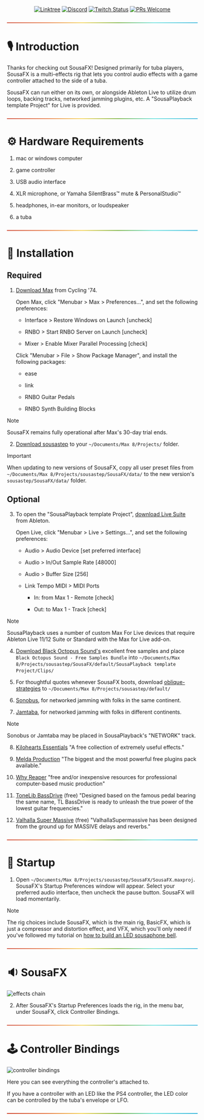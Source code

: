 <div align="center">

[![Linktree](https://img.shields.io/badge/linktree-1de9b6?logo=linktree&style=flat-square&color=029900)](https://linktr.ee/sousastep) [![Discord](https://img.shields.io/discord/1044699978993504368?label=Discord&logo=discord&logoColor=5865F2&style=flat-square&color=5865F2)](https://discord.gg/feBwTZt84d) [![Twitch Status](https://img.shields.io/twitch/status/sousastep?label=Twitch&logo=twitch&style=flat-square)](https://www.twitch.tv/sousastep) [![PRs Welcome](https://img.shields.io/badge/PRs-welcome-brightgreen.svg?style=flat-square&color=029900)](https://makeapullrequest.com) 

</div>


<a href="#studio_microphone-introduction">![rainbow](./media/rainbow.png)</a>

# :studio_microphone: Introduction

Thanks for checking out SousaFX! Designed primarily for tuba players, SousaFX is a multi-effects rig that lets you control audio effects with a game controller attached to the side of a tuba.

SousaFX can run either on its own, or alongside Ableton Live to utilize drum loops, backing tracks, networked jamming plugins, etc. A "SousaPlayback template Project" for Live is provided.


<a href="#gear-hardware-requirements">![rainbow](./media/rainbow.png)</a>

# :gear: Hardware Requirements

1. mac or windows computer

1. game controller

1. USB audio interface

1. XLR microphone, or Yamaha SilentBrass™ mute & PersonalStudio™

1. headphones, in-ear monitors, or loudspeaker

1. a tuba


<a href="#floppy_disk-installation">![rainbow](./media/rainbow.png)</a>

# :floppy_disk: Installation

## Required

1. [Download Max](https://cycling74.com/downloads) from Cycling '74. 

    Open Max, click "Menubar > Max > Preferences...", and set the following preferences:
        
    - Interface > Restore Windows on Launch [uncheck]
    
    - RNBO > Start RNBO Server on Launch [uncheck]

    - Mixer > Enable Mixer Parallel Processing [check]

    Click "Menubar > File > Show Package Manager", and install the following packages:

    - ease

    - link

    - RNBO Guitar Pedals

    - RNBO Synth Building Blocks

> [!NOTE]
> SousaFX remains fully operational after Max's 30-day trial ends.

2. [Download sousastep](https://github.com/Sousastep/sousastep/releases/latest) to your `~/Documents/Max 8/Projects/` folder. 

> [!IMPORTANT]
> When updating to new versions of SousaFX, copy all user preset files from `~/Documents/Max 8/Projects/sousastep/SousaFX/data/` to the new version's `sousastep/SousaFX/data/` folder.

## Optional

3. To open the "SousaPlayback template Project", [download Live Suite](https://www.ableton.com/en/trial/) from Ableton.

    Open Live, click "Menubar > Live > Settings...", and set the following preferences:

    - Audio > Audio Device [set preferred interface]

    - Audio > In/Out Sample Rate [48000]

    - Audio > Buffer Size [256]

    - Link Tempo MIDI > MIDI Ports

        - In: from Max 1 - Remote [check]

        - Out: to Max 1 - Track [check]

> [!NOTE]
> SousaPlayback uses a number of custom Max For Live devices that require Ableton Live 11/12 Suite or Standard with the Max for Live add-on.

4.  [Download Black Octopus Sound's](https://blackoctopus-sound.com/product/free-1gb-of-black-octopus-samples/) excellent free samples and place `Black Octopus Sound - Free Samples Bundle` into `~/Documents/Max 8/Projects/sousastep/SousaFX/default/SousaPlayback template Project/Clips/`

5. For thoughtful quotes whenever SousaFX boots, download [oblique-strategies](https://github.com/zzkt/oblique-strategies) to `~/Documents/Max 8/Projects/sousastep/default/`

6.  [Sonobus](https://sonobus.net/#download), for networked jamming with folks in the same continent.

7.  [Jamtaba](https://github.com/elieserdejesus/JamTaba/releases), for networked jamming with folks in different continents.

> [!NOTE]
> Sonobus or Jamtaba may be placed in SousaPlayback's "NETWORK" track.

8.  [Kilohearts Essentials](https://kilohearts.com/products/kilohearts_essentials) "A free collection of extremely useful effects."

9.  [Melda Production](https://www.meldaproduction.com/MFreeFxBundle) "The biggest and the most powerful free plugins pack available."

10. [Why Reaper](https://whyreaper.com/plugins-resources/) "free and/or inexpensive resources for professional computer-based music production"

11. [ToneLib BassDrive](https://tonelib.net/tl-bassdrive.html) (free) "Designed based on the famous pedal bearing the same name, TL BassDrive is ready to unleash the true power of the lowest guitar frequencies."

12. [Valhalla Super Massive](https://valhalladsp.com/shop/reverb/valhalla-supermassive/) (free) "ValhallaSupermassive has been designed from the ground up for MASSIVE delays and reverbs."



<a href="#steam_locomotive-startup">![rainbow](./media/rainbow.png)</a>

# :steam_locomotive: Startup

1. Open `~/Documents/Max 8/Projects/sousastep/SousaFX/SousaFX.maxproj`. SousaFX's Startup Preferences window will appear. Select your preferred audio interface, then uncheck the pause button. SousaFX will load momentarily.

> [!NOTE]
> The rig choices include SousaFX, which is the main rig, BasicFX, which is just a compressor and distortion effect, and VFX, which you'll only need if you've followed my tutorial on [how to build an LED sousaphone bell](https://jbaylies.github.io/Electrobrass_Encyclopedia/en/master/content/tutorials/LED-sousa-bell.html).


<a href="#sound-sousafx">![rainbow](./media/rainbow.png)</a>

# :sound: SousaFX

![effects chain](./media/effects-chain.gif)

2. After SousaFX's Startup Preferences loads the rig, in the menu bar, under SousaFX, click Controller Bindings.


<a href="#joystick-controller-bindings">![rainbow](./media/rainbow.png)</a>

# :joystick: Controller Bindings

![controller bindings](./media/controller-bindings.gif)

Here you can see everything the controller's attached to.

If you have a controller with an LED like the PS4 controller, the LED color can be controlled by the tuba's envelope or LFO. 


<a href="#">![rainbow](./media/rainbow.png)</a>
